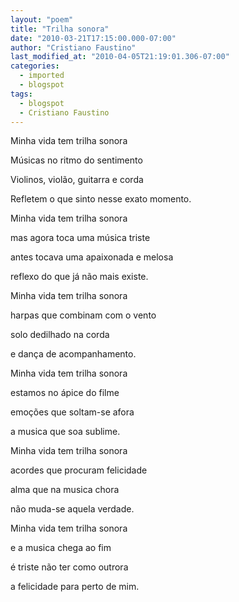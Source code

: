```yaml
---
layout: "poem"
title: "Trilha sonora"
date: "2010-03-21T17:15:00.000-07:00"
author: "Cristiano Faustino"
last_modified_at: "2010-04-05T21:19:01.306-07:00"
categories:
  - imported
  - blogspot
tags:
  - blogspot
  - Cristiano Faustino
---
```


Minha vida tem trilha sonora

Músicas no ritmo do sentimento

Violinos, violão, guitarra e corda

Refletem o que sinto nesse exato momento.

Minha vida tem trilha sonora

mas agora toca uma música triste

antes tocava uma apaixonada e melosa

reflexo do que já não mais existe.

Minha vida tem trilha sonora

harpas que combinam com o vento

solo dedilhado na corda

e dança de acompanhamento.

Minha vida tem trilha sonora

estamos no ápice do filme

emoções que soltam-se afora

a musica que soa sublime.

Minha vida tem trilha sonora

acordes que procuram felicidade

alma que na musica chora

não muda-se aquela verdade.

Minha vida tem trilha sonora

e a musica chega ao fim

é triste não ter como outrora

a felicidade para perto de mim.
